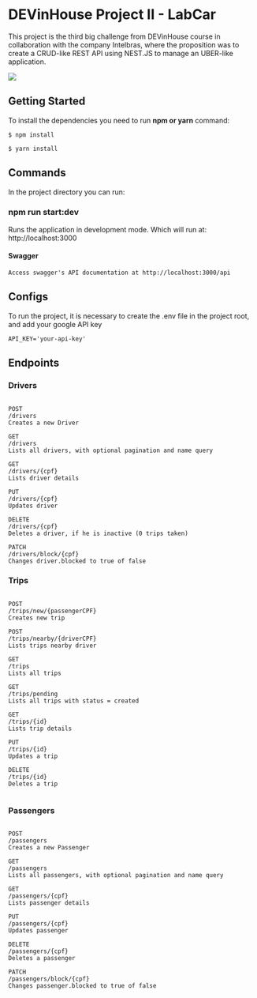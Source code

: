 <!-- prettier-ignore -->
# DEVinHouse Project II - LabCar

This project is the third big challenge from DEVinHouse course in collaboration with the company Intelbras, where the proposition was to create a CRUD-like REST API using NEST.JS to manage an UBER-like application.

<img src="https://iili.io/pYli1S.png"></img>

## Getting Started

To install the dependencies you need to run **npm or yarn** command:

```
$ npm install

$ yarn install

```

## Commands

In the project directory you can run:

### **npm run start:dev**

Runs the application in development mode. Which will run at: http://localhost:3000

#### Swagger

```
Access swagger's API documentation at http://localhost:3000/api

```

## Configs

To run the project, it is necessary to create the .env file in the project root, and add your google API key

```
API_KEY='your-api-key'

```

## Endpoints

### Drivers

```

POST
/drivers
Creates a new Driver

GET
/drivers
Lists all drivers, with optional pagination and name query

GET
/drivers/{cpf}
Lists driver details

PUT
/drivers/{cpf}
Updates driver

DELETE
/drivers/{cpf}
Deletes a driver, if he is inactive (0 trips taken)

PATCH
/drivers/block/{cpf}
Changes driver.blocked to true of false

```

### Trips

```

POST
/trips/new/{passengerCPF}
Creates new trip

POST
/trips/nearby/{driverCPF}
Lists trips nearby driver

GET
/trips
Lists all trips

GET
/trips/pending
Lists all trips with status = created

GET
/trips/{id}
Lists trip details

PUT
/trips/{id}
Updates a trip

DELETE
/trips/{id}
Deletes a trip


```

### Passengers

```

POST
/passengers
Creates a new Passenger

GET
/passengers
Lists all passengers, with optional pagination and name query

GET
/passengers/{cpf}
Lists passenger details

PUT
/passengers/{cpf}
Updates passenger

DELETE
/passengers/{cpf}
Deletes a passenger

PATCH
/passengers/block/{cpf}
Changes passenger.blocked to true of false

```
